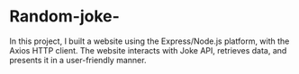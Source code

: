 # Random-joke-
In this project, I built a website using the Express/Node.js platform, with the Axios HTTP client. The website  interacts with Joke API, retrieves data, and presents it in a user-friendly manner.
